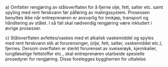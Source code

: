 a) Omfatter rengjøring av ståloverflaten for å fjerne olje, fett, salter etc. samt spyling med rent ferskvann før påføring av malingssystem.
Prosessen benyttes ikke når entreprenøren er ansvarlig for innkjøp, transport og håndtering av stålet. I så fall skal nødvendig rengjøring være inkludert i øvrige prosesser.

c) Ståloverflaten avfettes/vaskes med et alkalisk vaskemiddel og spyles med rent ferskvann slik at forurensinger, (olje, fett, salter, vaskemiddel etc.), fjernes.
Dersom overflaten er sterkt forurenset av sveiserøyk, kjemikalier, tungtløselige fettstoffer etc., skal entreprenøren utarbeide spesielle prosedyrer for rengjøring. Disse forelegges byggherren for uttalelse.

